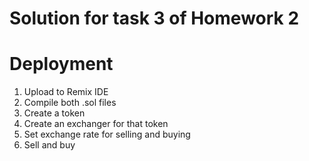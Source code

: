 # Solution for task 3 of Homework 2


# Deployment
1) Upload to Remix IDE
2) Compile both .sol files
3) Create a token
4) Create an exchanger for that token
5) Set exchange rate for selling and buying
6) Sell and buy
